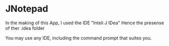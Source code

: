 # JNotepad

In the making of this App, I used the IDE "Inteli J IDea"
Hence the presense of ther .idea folder

You may use any IDE, including the command prompt that suites you.
